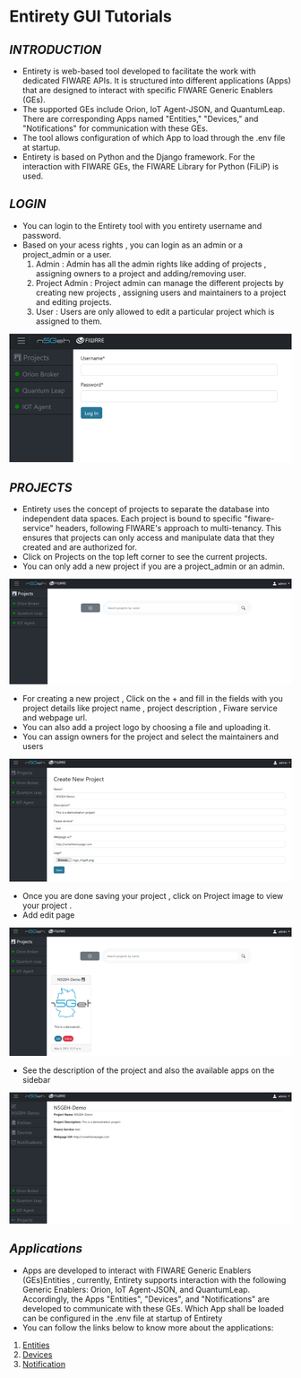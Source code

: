 # Entirety GUI Tutorials

## *INTRODUCTION*

-	Entirety is web-based tool developed to facilitate the work with dedicated FIWARE APIs. It is structured into different applications (Apps) that are designed to interact with specific FIWARE Generic Enablers (GEs). 
-	The supported GEs include Orion, IoT Agent-JSON, and QuantumLeap. There are corresponding Apps named "Entities," "Devices," and "Notifications" for communication with these GEs.
-	 The tool allows configuration of which App to load through the .env file at startup.
-	Entirety is based on Python and the Django framework. For the interaction with FIWARE GEs, the FIWARE Library for Python (FiLiP) is used.



##	*LOGIN*

-	You can login to the Entirety tool with you entirety username and password.
-	Based on your acess rights , you can login as an admin or a project_admin or a user.
	1. Admin : Admin has all the admin rights like adding of projects , assigning owners to a project and adding/removing user.
	2. Project Admin : Project admin can manage the different projects by creating new projects , assigning users and maintainers to a project and editing projects.
	3. User : Users are only allowed to edit a particular project which is assigned to them.

![Alt text](image.png)



## *PROJECTS*

-	Entirety uses the concept of projects to separate the database into independent data spaces. Each project is bound to specific "fiware-service" headers, following FIWARE's approach to multi-tenancy. This ensures that projects can only access and manipulate data that they created and are authorized for.
-	Click on Projects on the top left corner to see the current projects.
-	You can only add a new project if you are a project_admin or an admin.

![Alt text](image-1.png)

-	For creating a new project , Click on the + and fill in the fields with you project details like project name , project description , Fiware service and webpage url.
-	You can also add a project logo by choosing a file and uploading it.
-	You can assign owners for the project and select the maintainers and users

![Alt text](image-2.png)

-	Once you are done saving your project , click on Project image to view your project .
-	Add edit page

![Alt text](image-3.png)

-	See the description of the project and also the available apps on the sidebar

![Alt text](image-4.png)



## *Applications*
-	Apps are developed to interact with FIWARE Generic Enablers (GEs)Entities , currently, Entirety supports interaction with the following Generic Enablers: Orion, IoT Agent-JSON, and QuantumLeap. Accordingly, the Apps "Entities", "Devices", and "Notifications" are developed to communicate with these GEs. Which App shall be loaded can be configured in the .env file at startup of Entirety
- You can follow the links below to know more about the applications: 

1. [Entities](GUI_TUTORIALS/ENTITIES.md)
2. [Devices](GUI_TUTORIALS/DEVICES.md)
3. [Notification ](GUI_TUTORIALS/NOTIFICATIONS.md)
